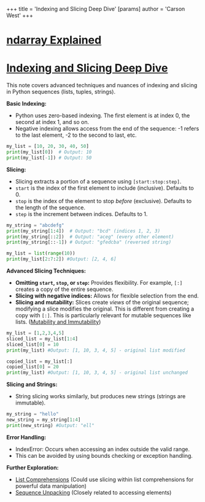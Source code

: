 +++
 title = 'Indexing and Slicing Deep Dive'
[params]
	author = 'Carson West'
+++
# [ndarray Explained](./../ndarray-explained/)
# [Indexing and Slicing Deep Dive](./../indexing-and-slicing-deep-dive/) 
This note covers advanced techniques and nuances of indexing and slicing in Python sequences (lists, tuples, strings).

**Basic Indexing:**

*   Python uses zero-based indexing.  The first element is at index 0, the second at index 1, and so on.
*   Negative indexing allows access from the end of the sequence: -1 refers to the last element, -2 to the second to last, etc.

```python
my_list = [10, 20, 30, 40, 50]
print(my_list[0])  # Output: 10
print(my_list[-1]) # Output: 50
```

**Slicing:**

*   Slicing extracts a portion of a sequence using `[start:stop:step]`.
*   `start` is the index of the first element to include (inclusive). Defaults to 0.
*   `stop` is the index of the element to stop *before* (exclusive). Defaults to the length of the sequence.
*   `step` is the increment between indices. Defaults to 1.

```python
my_string = "abcdefg"
print(my_string[1:4])  # Output: "bcd" (indices 1, 2, 3)
print(my_string[::2])  # Output: "aceg" (every other element)
print(my_string[::-1]) # Output: "gfedcba" (reversed string)

my_list = list(range(10))
print(my_list[2:7:2]) #Output: [2, 4, 6]
```

**Advanced Slicing Techniques:**

*   **Omitting `start`, `stop`, or `step`:**  Provides flexibility.  For example, `[:]` creates a copy of the entire sequence.
*   **Slicing with negative indices:** Allows for flexible selection from the end.
*   **Slicing and mutability:** Slices create *views* of the original sequence; modifying a slice modifies the original.  This is different from creating a copy with `[:]`.  This is particularly relevant for mutable sequences like lists.  ([Mutability and Immutability](./../mutability-and-immutability/))

```python
my_list = [1,2,3,4,5]
sliced_list = my_list[1:4]
sliced_list[0] = 10
print(my_list) #Output: [1, 10, 3, 4, 5] - original list modified

copied_list = my_list[:]
copied_list[0] = 20
print(my_list) #Output: [1, 10, 3, 4, 5] - original list unchanged
```

**Slicing and Strings:**

* String slicing works similarly, but produces new strings (strings are immutable).

```python
my_string = "hello"
new_string = my_string[1:4]
print(new_string) #Output: "ell"
```


**Error Handling:**

*   IndexError: Occurs when accessing an index outside the valid range.
*   This can be avoided by using bounds checking or exception handling.


**Further Exploration:**

* [List Comprehensions](./../list-comprehensions/)  (Could use slicing within list comprehensions for powerful data manipulation)
* [Sequence Unpacking](./../sequence-unpacking/) (Closely related to accessing elements)

